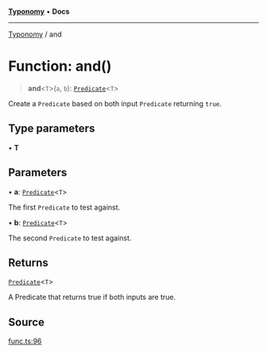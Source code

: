 [**Typonomy**](../README.md) • **Docs**

***

[Typonomy](../globals.md) / and

# Function: and()

> **and**\<`T`\>(`a`, `b`): [`Predicate`](../type-aliases/Predicate.md)\<`T`\>

Create a `Predicate` based on both input `Predicate` returning `true`.

## Type parameters

• **T**

## Parameters

• **a**: [`Predicate`](../type-aliases/Predicate.md)\<`T`\>

The first `Predicate` to test against.

• **b**: [`Predicate`](../type-aliases/Predicate.md)\<`T`\>

The second `Predicate` to test against.

## Returns

[`Predicate`](../type-aliases/Predicate.md)\<`T`\>

A Predicate that returns true if both inputs are true.

## Source

[func.ts:96](https://github.com/softcraft-development/typonomy/blob/16e8ada4ce77ce01fea3d62ce7f81f8090c6d1b6/src/func.ts#L96)
